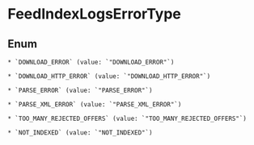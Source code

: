 
# FeedIndexLogsErrorType

## Enum


    * `DOWNLOAD_ERROR` (value: `"DOWNLOAD_ERROR"`)

    * `DOWNLOAD_HTTP_ERROR` (value: `"DOWNLOAD_HTTP_ERROR"`)

    * `PARSE_ERROR` (value: `"PARSE_ERROR"`)

    * `PARSE_XML_ERROR` (value: `"PARSE_XML_ERROR"`)

    * `TOO_MANY_REJECTED_OFFERS` (value: `"TOO_MANY_REJECTED_OFFERS"`)

    * `NOT_INDEXED` (value: `"NOT_INDEXED"`)



